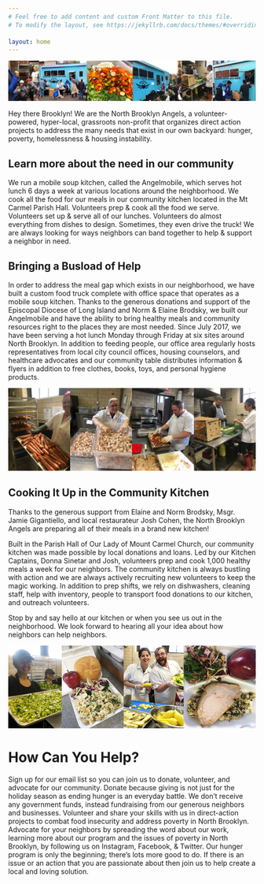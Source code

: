 ```yaml
---
# Feel free to add content and custom Front Matter to this file.
# To modify the layout, see https://jekyllrb.com/docs/themes/#overriding-theme-defaults

layout: home
---
```


![](/assets/img/homepage-banner.png)

Hey there Brooklyn! We are the North Brooklyn Angels, a volunteer-powered, hyper-local, grassroots non-profit that organizes direct action projects to address the many needs that exist in our own backyard: hunger, poverty, homelessness & housing instability.

## Learn more about the need in our community

We run a mobile soup kitchen, called the Angelmobile, which serves hot lunch 6 days a week at various locations around the neighborhood. We cook all the food for our meals in our community kitchen located in the Mt Carmel Parish Hall. Volunteers prep & cook all the food we serve. Volunteers set up & serve all of our lunches. Volunteers do almost everything from dishes to design. Sometimes, they even drive the truck! We are always looking for ways neighbors can band together to help & support a neighbor in need.

## Bringing a Busload of Help

In order to address the meal gap which exists in our neighborhood, we have built a custom food truck complete with office space that operates as a mobile soup kitchen. Thanks to the generous donations and support of the Episcopal Diocese of Long Island and Norm & Elaine Brodsky, we built our Angelmobile and have the ability to bring healthy meals and community resources right to the places they are most needed. Since July 2017, we have been serving a hot lunch Monday through Friday at six sites around North Brooklyn. In addition to feeding people, our office area regularly hosts representatives from local city council offices, housing counselors, and healthcare advocates and our community table distributes information & flyers in addition to free clothes, books, toys, and personal hygiene products.

![](assets/img/kitchen-banner.jpg)

## Cooking It Up in the Community Kitchen

Thanks to the generous support from Elaine and Norm Brodsky, Msgr. Jamie Gigantiello, and local restaurateur Josh Cohen, the North Brooklyn Angels are preparing all of their meals in a brand new kitchen!

Built in the Parish Hall of Our Lady of Mount Carmel Church, our community kitchen was made possible by local donations and loans. Led by our Kitchen Captains, Donna Sinetar and Josh, volunteers prep and cook 1,000 healthy meals a week for our neighbors. The community kitchen is always bustling with action and we are always actively recruiting new volunteers to keep the magic working. In addition to prep shifts, we rely on dishwashers, cleaning staff, help with inventory, people to transport food donations to our kitchen, and outreach volunteers.

Stop by and say hello at our kitchen or when you see us out in the neighborhood. We look forward to hearing all your idea about how neighbors can help neighbors.

![](assets/img/meals-collage.jpg)

# How Can You Help?

Sign up for our email list so you can join us to donate, volunteer, and advocate for our community. Donate because giving is not just for the holiday season as ending hunger is an everyday battle. We don’t receive any government funds, instead fundraising from our generous neighbors and businesses. Volunteer and share your skills with us in direct-action projects to combat food insecurity and address poverty in North Brooklyn. Advocate for your neighbors by spreading the word about our work, learning more about our program and the issues of poverty in North Brooklyn, by following us on Instagram, Facebook, & Twitter. Our hunger program is only the beginning; there’s lots more good to do. If there is an issue or an action that you are passionate about then join us to help create a local and loving solution.

